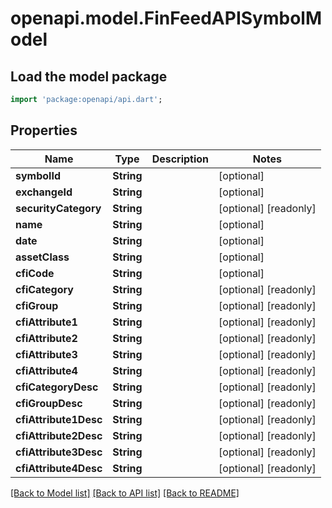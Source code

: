 # openapi.model.FinFeedAPISymbolModel

## Load the model package
```dart
import 'package:openapi/api.dart';
```

## Properties
Name | Type | Description | Notes
------------ | ------------- | ------------- | -------------
**symbolId** | **String** |  | [optional] 
**exchangeId** | **String** |  | [optional] 
**securityCategory** | **String** |  | [optional] [readonly] 
**name** | **String** |  | [optional] 
**date** | **String** |  | [optional] 
**assetClass** | **String** |  | [optional] 
**cfiCode** | **String** |  | [optional] 
**cfiCategory** | **String** |  | [optional] [readonly] 
**cfiGroup** | **String** |  | [optional] [readonly] 
**cfiAttribute1** | **String** |  | [optional] [readonly] 
**cfiAttribute2** | **String** |  | [optional] [readonly] 
**cfiAttribute3** | **String** |  | [optional] [readonly] 
**cfiAttribute4** | **String** |  | [optional] [readonly] 
**cfiCategoryDesc** | **String** |  | [optional] [readonly] 
**cfiGroupDesc** | **String** |  | [optional] [readonly] 
**cfiAttribute1Desc** | **String** |  | [optional] [readonly] 
**cfiAttribute2Desc** | **String** |  | [optional] [readonly] 
**cfiAttribute3Desc** | **String** |  | [optional] [readonly] 
**cfiAttribute4Desc** | **String** |  | [optional] [readonly] 

[[Back to Model list]](../README.md#documentation-for-models) [[Back to API list]](../README.md#documentation-for-api-endpoints) [[Back to README]](../README.md)


